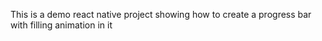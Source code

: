 This is a demo react native project showing how to create a progress bar with filling animation in it
